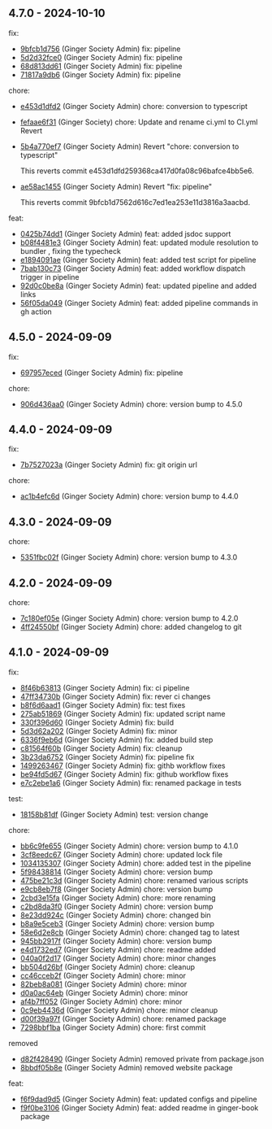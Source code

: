 ## 4.7.0 - 2024-10-10

fix:

- [9bfcb1d756](https://github.com/ginger-society/ginger-book9bfcb1d7562d616c7ed1ea253e11d3816a3aacbd) (Ginger Society Admin) fix: pipeline
- [5d2d32fce0](https://github.com/ginger-society/ginger-book5d2d32fce01159fa93fe1bde05fa38905e7ba07b) (Ginger Society Admin) fix: pipeline
- [68d813dd61](https://github.com/ginger-society/ginger-book68d813dd611eeb6d027d33f02bdb080da164e091) (Ginger Society Admin) fix: pipeline
- [71817a9db6](https://github.com/ginger-society/ginger-book71817a9db63c47f26cdfdedc2bf41ce38dcfe663) (Ginger Society Admin) fix: pipeline

chore:

- [e453d1dfd2](https://github.com/ginger-society/ginger-booke453d1dfd259368ca417d0fa08c96bafce4bb5e6) (Ginger Society Admin) chore: conversion to typescript
- [fefaae6f31](https://github.com/ginger-society/ginger-bookfefaae6f314c331b7c91d957e98ed63e100e918d) (Ginger Society) chore: Update and rename ci.yml to CI.yml
  Revert
- [5b4a770ef7](https://github.com/ginger-society/ginger-book5b4a770ef7d63f14e4ba3d560880f9aeaeaa63d5) (Ginger Society Admin) Revert "chore: conversion to typescript"

  This reverts commit e453d1dfd259368ca417d0fa08c96bafce4bb5e6.

- [ae58ac1455](https://github.com/ginger-society/ginger-bookae58ac14555e7d63976c4af8623864c4e333e278) (Ginger Society Admin) Revert "fix: pipeline"

  This reverts commit 9bfcb1d7562d616c7ed1ea253e11d3816a3aacbd.

feat:

- [0425b74dd1](https://github.com/ginger-society/ginger-book0425b74dd1e917846f66d342de268f2dc5dc71fa) (Ginger Society Admin) feat: added jsdoc support
- [b08f4481e3](https://github.com/ginger-society/ginger-bookb08f4481e3b51dc9365aec8885d1c04afb94b6be) (Ginger Society Admin) feat: updated module resolution to bundler , fixing the typecheck
- [e1894091ae](https://github.com/ginger-society/ginger-booke1894091ae776a028c2e260d92f7d58df86ee140) (Ginger Society Admin) feat: added test script for pipeline
- [7bab130c73](https://github.com/ginger-society/ginger-book7bab130c73930f0f7051ab48270c5fd351305ebf) (Ginger Society Admin) feat: added workflow dispatch trigger in pipeline
- [92d0c0be8a](https://github.com/ginger-society/ginger-book92d0c0be8a83b4b32a4e6ad817d91b62c3a780de) (Ginger Society Admin) feat: updated pipeline and added links
- [56f05da049](https://github.com/ginger-society/ginger-book56f05da049146e9e78ba6652e90472489e2b74b1) (Ginger Society Admin) feat: added pipeline commands in gh action

## 4.5.0 - 2024-09-09

fix:

- [697957eced](https://github.com/ginger-society/ginger-book697957eced9ee86e722527ca68b4077147fb15aa) (Ginger Society Admin) fix: pipeline

chore:

- [906d436aa0](https://github.com/ginger-society/ginger-book906d436aa03b3492534c47016291b287e98d7b9e) (Ginger Society Admin) chore: version bump to 4.5.0

## 4.4.0 - 2024-09-09

fix:

- [7b7527023a](https://github.com/ginger-society/ginger-book7b7527023a49fbbff942712b3f52795b1f694fc4) (Ginger Society Admin) fix: git origin url

chore:

- [ac1b4efc6d](https://github.com/ginger-society/ginger-bookac1b4efc6d5e52ed996925d7728f38f4a222f231) (Ginger Society Admin) chore: version bump to 4.4.0

## 4.3.0 - 2024-09-09

chore:

- [5351fbc02f](https://github.com/ginger-society/ginger-book5351fbc02f4d0695c79a253d8570d91e25890bf4) (Ginger Society Admin) chore: version bump to 4.3.0

## 4.2.0 - 2024-09-09

chore:

- [7c180ef05e](https://github.com/ginger-society/ginger-book7c180ef05ef864a3c3d62b01f7fae598a1c853d7) (Ginger Society Admin) chore: version bump to 4.2.0
- [4ff24550bf](https://github.com/ginger-society/ginger-book4ff24550bf34a85f29e8cc7fbb11f92111e7d8aa) (Ginger Society Admin) chore: added changelog to git

## 4.1.0 - 2024-09-09

fix:

- [8f46b63813](https://github.com/ginger-society/ginger-book8f46b638133425d9bdb4bf1f2fd8c213d554f6c9) (Ginger Society Admin) fix: ci pipeline
- [47ff34730b](https://github.com/ginger-society/ginger-book47ff34730b5871f286ee2619a8e4ee4ca024a5fd) (Ginger Society Admin) fix: rever ci changes
- [b8f6d6aad1](https://github.com/ginger-society/ginger-bookb8f6d6aad1b472fd1313a5e62cee6a3bdd5a9fba) (Ginger Society Admin) fix: test fixes
- [275ab51869](https://github.com/ginger-society/ginger-book275ab51869dbdcd82b2877f768f563855e43d1a6) (Ginger Society Admin) fix: updated script name
- [330f396d60](https://github.com/ginger-society/ginger-book330f396d60162e96ab1cf4e7c3dd539a9fecf2f6) (Ginger Society Admin) fix: build
- [5d3d62a202](https://github.com/ginger-society/ginger-book5d3d62a20281032bdb816faf7bff11efac9cc517) (Ginger Society Admin) fix: minor
- [6336f9eb6d](https://github.com/ginger-society/ginger-book6336f9eb6d4d41a036e42110db7fc351b76ab291) (Ginger Society Admin) fix: added build step
- [c81564f60b](https://github.com/ginger-society/ginger-bookc81564f60b32cba1621b9e5bbc3bfac71540883e) (Ginger Society Admin) fix: cleanup
- [3b23da6752](https://github.com/ginger-society/ginger-book3b23da6752b59b8a1f689c70fb0b83af9dd8b7cc) (Ginger Society Admin) fix: pipeline fix
- [1499263467](https://github.com/ginger-society/ginger-book14992634678f556d6ef7e33b85083bc60a88229b) (Ginger Society Admin) fix: githb workflow fixes
- [be94fd5d67](https://github.com/ginger-society/ginger-bookbe94fd5d6728740fd90154d6bf09b6990a557fbd) (Ginger Society Admin) fix: github workflow fixes
- [e7c2ebe1a6](https://github.com/ginger-society/ginger-booke7c2ebe1a607f017d71d2207fee045ea6f8be48d) (Ginger Society Admin) fix: renamed package in tests

test:

- [18158b81df](https://github.com/ginger-society/ginger-book18158b81df5aa30d61367be397e43fa6f6743dc5) (Ginger Society Admin) test: version change

chore:

- [bb6c9fe655](https://github.com/ginger-society/ginger-bookbb6c9fe65561b7a8880fb0880d8d79bf86f15525) (Ginger Society Admin) chore: version bump to 4.1.0
- [3cf8eedc67](https://github.com/ginger-society/ginger-book3cf8eedc673656736c53bb1c125731988a5d87b6) (Ginger Society Admin) chore: updated lock file
- [1034135307](https://github.com/ginger-society/ginger-book10341353073e3dee5aa5d9fd6d14f61285dad3d9) (Ginger Society Admin) chore: added test in the pipeline
- [5f98438814](https://github.com/ginger-society/ginger-book5f9843881470c006913b1c25e9ae7b1ad82c3474) (Ginger Society Admin) chore: version bump
- [475be21c3d](https://github.com/ginger-society/ginger-book475be21c3d01f5be3352685d7804dc093edd18a0) (Ginger Society Admin) chore: renamed various scripts
- [e9cb8eb7f8](https://github.com/ginger-society/ginger-booke9cb8eb7f8ae7c658d8d0003e0441e0bf10f6c9e) (Ginger Society Admin) chore: version bump
- [2cbd3e15fa](https://github.com/ginger-society/ginger-book2cbd3e15fa5f91c7870cb3c780be520b766a51f3) (Ginger Society Admin) chore: more renaming
- [c2bd8da3f0](https://github.com/ginger-society/ginger-bookc2bd8da3f0c0671ead59dbb4cf09d393364839a9) (Ginger Society Admin) chore: version bump
- [8e23dd924c](https://github.com/ginger-society/ginger-book8e23dd924c38b579df1e2421354f554b11040235) (Ginger Society Admin) chore: changed bin
- [b8a9e5ceb3](https://github.com/ginger-society/ginger-bookb8a9e5ceb3426858820e9865932968259fc5bd66) (Ginger Society Admin) chore: version bump
- [58e6d2e8cb](https://github.com/ginger-society/ginger-book58e6d2e8cbca90c37c6b278f0d1751feaef9791e) (Ginger Society Admin) chore: changed tag to latest
- [945bb2917f](https://github.com/ginger-society/ginger-book945bb2917f346b276299648bc6a61b348de1944e) (Ginger Society Admin) chore: version bump
- [e4d1732ed7](https://github.com/ginger-society/ginger-booke4d1732ed7adb6fc6e332202043e7c3230acf315) (Ginger Society Admin) chore: readme added
- [040a0f2d17](https://github.com/ginger-society/ginger-book040a0f2d17b6484dd55e906e4670f717026a066d) (Ginger Society Admin) chore: minor changes
- [bb504d26bf](https://github.com/ginger-society/ginger-bookbb504d26bf2a2cd6e5772f8d52ae4af5a971f0d7) (Ginger Society Admin) chore: cleanup
- [cc46cceb2f](https://github.com/ginger-society/ginger-bookcc46cceb2fff54c2be9f0ccb4e6ddc743e9b4ed2) (Ginger Society Admin) chore: minor
- [82beb8a081](https://github.com/ginger-society/ginger-book82beb8a0816d61b857c9d7b34c99a48985cc086c) (Ginger Society Admin) chore: minor
- [d0a0ac64eb](https://github.com/ginger-society/ginger-bookd0a0ac64ebe2fa35435136420058d4e6098a997b) (Ginger Society Admin) chore: minor
- [af4b7ff052](https://github.com/ginger-society/ginger-bookaf4b7ff052ff95d66275e8f29b8eb791b89d7074) (Ginger Society Admin) chore: minor
- [0c9eb4436d](https://github.com/ginger-society/ginger-book0c9eb4436df317eeaa2e55122a426af66f7e60a6) (Ginger Society Admin) chore: minor cleanup
- [d00f39a97f](https://github.com/ginger-society/ginger-bookd00f39a97f3f215897a915471a5e6824736548c8) (Ginger Society Admin) chore: renamed package
- [7298bbf1ba](https://github.com/ginger-society/ginger-book7298bbf1bad067723863134a916e044630428391) (Ginger Society Admin) chore: first commit

removed

- [d82f428490](https://github.com/ginger-society/ginger-bookd82f4284901978ab40e801497d7b07964e86129b) (Ginger Society Admin) removed private from package.json
- [8bbdf05b8e](https://github.com/ginger-society/ginger-book8bbdf05b8ebb9d9793e14ca84af69bc2e76fd201) (Ginger Society Admin) removed website package

feat:

- [f6f9dad9d5](https://github.com/ginger-society/ginger-bookf6f9dad9d5f116f45ce336ba59bb562d5a6857fa) (Ginger Society Admin) feat: updated configs and pipeline
- [f9f0be3106](https://github.com/ginger-society/ginger-bookf9f0be3106a237676e6b21230f388b8dde690d58) (Ginger Society Admin) feat: added readme in ginger-book package
